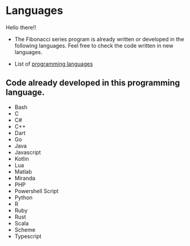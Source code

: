 # Languages

Hello there!!

- The Fibonacci series program is already written or developed in the following languages. Feel free to check the code written in new languages.

- List of [programming languages](https://en.wikipedia.org/wiki/List_of_programming_languages)

## Code already developed in this programming language.

- Bash
- C
- C#
- C++
- Dart
- Go
- Java
- Javascript
- Kotlin
- Lua
- Matlab
- Miranda
- PHP
- Powershell Script
- Python
- R
- Ruby
- Rust
- Scala
- Scheme
- Typescript
